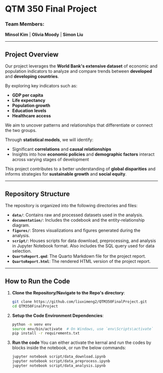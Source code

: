 # **QTM 350 Final Project**

### **Team Members:**  
**Minsol Kim** | **Olivia Moody** | **Simon Liu**

---

## **Project Overview**  
Our project leverages the **World Bank's extensive dataset** of economic and population indicators to analyze and compare trends between **developed** and **developing countries**.  

By exploring key indicators such as:  
- **GDP per capita**  
- **Life expectancy**  
- **Population growth**  
- **Education levels**  
- **Healthcare access**  

We aim to uncover patterns and relationships that differentiate or connect the two groups.  

Through **statistical models**, we will identify:  
- Significant **correlations** and **causal relationships**  
- Insights into how **economic policies** and **demographic factors** interact across varying stages of development  

This project contributes to a better understanding of **global disparities** and informs strategies for **sustainable growth** and **social equity**.

---

## **Repository Structure**

The repository is organized into the following directories and files:

- **`data/`**: Contains raw and processed datasets used in the analysis.  
- **`documentation/`**: Includes the codebook and the entity-relationship diagram.  
- **`figures/`**: Stores visualizations and figures generated during the analysis.  
- **`script/`**: Houses scripts for data download, preprocessing, and analysis in Jupyter Notebook format. Also includes the SQL query used for data selection.  
- **`QuartoReport.qmd`**: The Quarto Markdown file for the project report.  
- **`QuartoReport.html`**: The rendered HTML version of the project report.  

---

## How to Run the Code

1. **Clone the Repository/Navigate to the Repo's directory**:

   ```bash
   git clone https://github.com/liuximeng2/QTM350FinalProject.git
   cd QTM350FinalProject
   ```
2. **Setup the Code Environment Dependencies**:

     ```bash
    python -m venv env
    source env/bin/activate  # On Windows, use `env\Scripts\activate`
    pip install -r requirements.txt
    ```
3. **Run the code**
   You can either activate the kernal and run the codes by blocks inside the notebook, or run the below commands:
   ```bash
   jupyter notebook script/data_download.ipynb
   jupyter notebook script/data_preprocess.ipynb
   jupyter notebook script/data_analysis.ipynb
   ```
